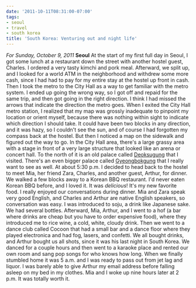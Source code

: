```yaml
---
date: '2011-10-11T08:31:00-07:00'
tags:
- seoul
- travel
- south korea
title: 'South Korea: Venturing out and night life'
---
```


*For Sunday, October 9, 2011* **Seoul** At the start of my first full day in Seoul, I got some lunch at a restaurant down the street with another hostel guest, Charles. I ordered a very tasty kimchi and pork meal. Afterward, we split up, and I looked for a world ATM in the neighborhood and withdrew some more cash, since I had had to pay for my entire stay at the hostel up front in cash. Then I took the metro to the City Hall as a way to get familiar with the metro system. I ended up going the wrong way, so I got off and repaid for the same trip, and then got going in the right direction. I think I had missed the arrows that indicate the direction the metro goes. When I exited the City Hall metro station, I realized that my map was grossly inadequate to pinpoint my location or orient myself, because there was nothing within sight to indicate which direction I should take. It could have been two blocks in any direction, and it was hazy, so I couldn't see the sun, and of course I had forgotten my compass back at the hostel. But then I noticed a map on the sidewalk and figured out the way to go. In the City Hall area, there's a large grassy area with a stage in front of a very large structure that looked like an arena or concert hall. To the north of it is an old palace called [Deoksugung](http://www.google.com/search?rlz=1C1SKPL_enKR426KR426&q;=Deoksugung&hl;=en&um;=1&ie;=UTF-8&tbm;=isch&source;=og&sa;=N&tab;=wi&biw;=1600&bih;=785) that I visited. There's an even bigger palace called [Gyeongbokgung](http://www.google.com/search?pq=gyeong+palace&hl;=en&cp;=13&gs;_id=1w&xhr;=t&q;=gyeongbokgung&newwindow;=1&rlz;=1C1SKPL_enKR426KR426&gs;_upl=&bav;=on.2,or.r_gc.r_pw.,cf.osb&biw;=1600&bih;=785&um;=1&ie;=UTF-8&tbm;=isch&source;=og&sa;=N&tab;=wi) that I really want to see as well. At about 5:30 p.m. I decided to head back to the hostel to meet Mia, her friend Zara, Charles, and another guest, Arthur, for dinner. We walked a few blocks away to a Korean BBQ restaurant. I'd never eaten Korean BBQ before, and I loved it. It was *delicious*! It's my new favorite food. I really enjoyed our conversations during dinner. Mia and Zara speak very good English, and Charles and Arthur are native English speakers, so conversation was easy. I was introduced to soju, a drink like Japanese sake. We had several bottles. Afterward, Mia, Arthur, and I went to a hof (a bar where drinks are cheap but you have to order expensive food), where they introduced me to rice wine, a cold, white, cloudy drink. Then we went to a dance club called Cocoon that had a small bar and a dance floor where they played electronica and had fog, lasers, and confetti. We all bought drinks, and Arthur bought us all shots, since it was his last night in South Korea. We danced for a couple hours and then went to a karaoke place and rented our own room and sang pop songs for who knows how long. When we finally stumbled home it was 5 a.m. and I was ready to pass out from jet lag and liquor. I was barely able to give Arthur my email address before falling asleep on my bed in my clothes. Mia and I woke up nine hours later at 2 p.m. It was totally worth it.
